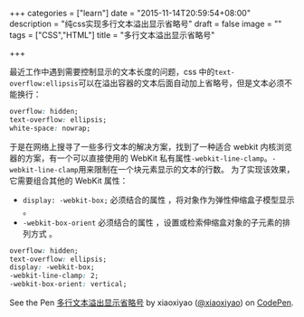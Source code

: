 +++
categories = ["learn"]
date = "2015-11-14T20:59:54+08:00"
description = "纯css实现多行文本溢出显示省略号"
draft = false
image = ""
tags = ["CSS","HTML"]
title = "多行文本溢出显示省略号"

+++

最近工作中遇到需要控制显示的文本长度的问题，css 中的`text-overflow:ellipsis`可以在溢出容器的文本后面自动加上省略号，但是文本必须不能换行：

```css
overflow: hidden;
text-overflow: ellipsis;
white-space: nowrap;
```

于是在网络上搜寻了一些多行文本的解决方案，找到了一种适合 webkit 内核浏览器的方案，有一个可以直接使用的 WebKit 私有属性`-webkit-line-clamp`。`-webkit-line-clamp`用来限制在一个块元素显示的文本的行数。 为了实现该效果，它需要组合其他的 WebKit 属性：

- `display: -webkit-box;` 必须结合的属性 ，将对象作为弹性伸缩盒子模型显示 。
- `-webkit-box-orient` 必须结合的属性 ，设置或检索伸缩盒对象的子元素的排列方式 。

```css
overflow: hidden;
text-overflow: ellipsis;
display: -webkit-box;
-webkit-line-clamp: 2;
-webkit-box-orient: vertical;
```

<p data-height="268" data-theme-id="0" data-slug-hash="zvyXmW" data-default-tab="html" data-user="xiaoxiyao" class='codepen'>See the Pen <a href='http://codepen.io/xiaoxiyao/pen/zvyXmW/'>多行文本溢出显示省略号</a> by xiaoxiyao (<a href='http://codepen.io/xiaoxiyao'>@xiaoxiyao</a>) on <a href='http://codepen.io'>CodePen</a>.</p>
<script async src="//assets.codepen.io/assets/embed/ei.js"></script>
